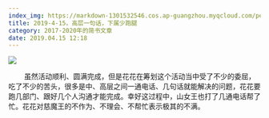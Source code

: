 ```yaml
---
index_img: https://markdown-1301532546.cos.ap-guangzhou.myqcloud.com/peipei_blog/20210921144428.jpeg
title: 2019-4-15，高层一句话，下属少跑腿
category: 2017-2020年的简书文章
date: 2019.04.15 12:18
---
```


![](https://markdown-1301532546.cos.ap-guangzhou.myqcloud.com/peipei_blog/20210921144428.jpeg)  



  

        虽然活动顺利、圆满完成，但是花花在筹划这个活动当中受了不少的委屈，吃了不少的苦头，很多是中、高层之间一通电话、几句话就能解决的问题，花花要跑几部门、跟好几个人沟通才能完成。幸好这过程中，山女王也打了几通电话帮了忙。花花对慈魔王的不作为、不理会、不帮忙表示极其的不满。

